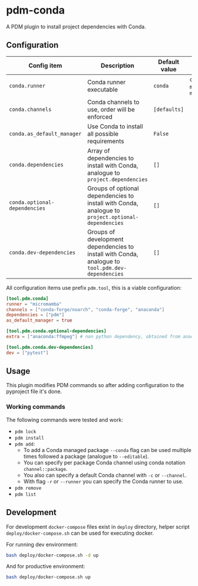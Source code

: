 # pdm-conda

A PDM plugin to install project dependencies with Conda.

## Configuration

| Config item                   | Description                                                                                        | Default value | Possible values                |
|-------------------------------|----------------------------------------------------------------------------------------------------|---------------|--------------------------------|
| `conda.runner`                | Conda runner executable                                                                            | `conda`       | `conda`, `mamba`, `micromamba` |
| `conda.channels`              | Conda channels to use, order will be enforced                                                      | `[defaults]`  |                                |
| `conda.as_default_manager`    | Use Conda to install all possible requirements                                                     | `False`       |                                |
| `conda.dependencies`          | Array of dependencies to install with Conda, analogue to `project.dependencies`                    | `[]`          |                                |
| `conda.optional-dependencies` | Groups of optional dependencies to install with Conda, analogue to `project.optional-dependencies` | `[]`          |                                |
| `conda.dev-dependencies`      | Groups of development dependencies to install with Conda, analogue to `tool.pdm.dev-dependencies`  | `[]`          |                                |

All configuration items use prefix `pdm.tool`, this is a viable configuration:

```toml
[tool.pdm.conda]
runner = "micromamba"
channels = ["conda-forge/noarch", "conda-forge", "anaconda"]
dependencies = ["pdm"]
as_default_manager = true

[tool.pdm.conda.optional-dependencies]
extra = ["anaconda:ffmpeg"] # non python dependency, obtained from anaconda channel

[tool.pdm.conda.dev-dependencies]
dev = ["pytest"]
```

## Usage

This plugin modifies PDM commands so after adding configuration to the pyproject file it's done.

### Working commands

The following commands were tested and work:

* `pdm lock`
* `pdm install`
* `pdm add`:
    * To add a Conda managed package `--conda` flag can be used multiple times followed a package (analogue
      to `--editable`).
    * You can specify per package Conda channel using conda notation `channel::package`.
    * You also can specify a default Conda channel with `-c` or `--channel`.
    * With flag `-r` or `--runner` you can specify the Conda runner to use.
* `pdm remove`
* `pdm list`

## Development

For development `docker-compose` files exist in `deploy` directory, helper script `deploy/docker-compose.sh` can be used
for executing docker.

For running dev environment:

```bash
bash deploy/docker-compose.sh -d up
```

And for productive environment:

```bash
bash deploy/docker-compose.sh up
```
